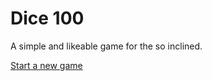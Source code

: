 Dice 100
=================
A simple and likeable game for the so inclined.

[Start a new game](dice/init)
